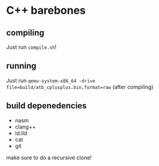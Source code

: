 # C++ barebones
## compiling
Just run `compile.sh`!

## running
Just run `qemu-system-x86_64 -drive file=build/atb_cplusplus.bin,format=raw` (after compiling)

## build depenedencies
 - nasm
 - clang++
 - ld.lld
 - cat
 - git

make sure to do a recursive clone!